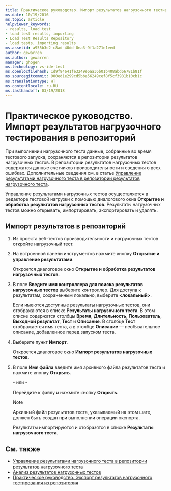 ```yaml
---
title: Практическое руководство. Импорт результатов нагрузочного тестирования в репозиторий в Visual Studio | Документы Майкрософт
ms.date: 10/19/2016
ms.topic: article
helpviewer_keywords:
- results, load test
- load test results, importing
- Load Test Results Repository
- load tests, importing results
ms.assetid: a955b3d2-c8ad-40dd-8ea3-9f1a271e1eed
author: gewarren
ms.author: gewarren
manager: ghogen
ms.technology: vs-ide-test
ms.openlocfilehash: 1d9f94641fe3249e6aa36b01b408abd66781b81f
ms.sourcegitcommit: 900ed1e299cd5bba56249cef8f5cf3981b10cb1c
ms.translationtype: HT
ms.contentlocale: ru-RU
ms.lasthandoff: 03/19/2018
---
```

# <a name="how-to-import-load-test-results-into-a-repository"></a>Практическое руководство. Импорт результатов нагрузочного тестирования в репозиторий

При выполнении нагрузочного теста данные, собранные во время тестового запуска, сохраняются в репозитории результатов нагрузочных тестов. В репозитории результатов нагрузочных тестов содержатся данные счетчиков производительности и сведения о всех ошибках. Дополнительные сведения см. в статье [Управление результатами нагрузочного теста в репозитории результатов нагрузочного теста](../test/manage-load-test-results-in-the-load-test-results-repository.md).

 Управление результатами нагрузочных тестов осуществляется в редакторе тестовой нагрузки с помощью диалогового окна **Открытие и обработка результатов нагрузочных тестов**. Результаты нагрузочных тестов можно открывать, импортировать, экспортировать и удалять.

## <a name="to-import-results-into-a-repository"></a>Импорт результатов в репозиторий

1.  Из проекта веб-тестов производительности и нагрузочных тестов откройте нагрузочный тест.

2.  На встроенной панели инструментов нажмите кнопку **Открытие и управление результатами**.

     Откроется диалоговое окно **Открытие и обработка результатов нагрузочных тестов**.

3.  В поле **Введите имя контроллера для поиска результатов нагрузочных тестов** выберите контроллер. Для доступа к результатам, сохраненным локально, выберите **\<локальный>**.

     Если имеются доступные результаты нагрузочных тестов, они отображаются в списке **Результаты нагрузочного теста**. В этом списке содержатся столбцы **Время**, **Длительность**, **Пользователь**, **Выходной результат**, **Тест** и **Описание**. В столбце **Тест** отображается имя теста, а в столбце **Описание** — необязательное описание, добавленное перед запуском теста.

4.  Выберите пункт **Импорт**.

     Откроется диалоговое окно **Импорт результатов нагрузочных тестов**.

5.  В поле **Имя файла** введите имя архивного файла результатов теста и нажмите кнопку **Открыть**.

     \- или -

     Перейдите к файлу и нажмите кнопку **Открыть**.

    > [!NOTE]
    > Архивный файл результатов теста, указываемый на этом шаге, должен быть создан при выполнении операции экспорта.

     Результаты импортируются и отобразятся в списке **Результаты нагрузочного теста**.

## <a name="see-also"></a>См. также

- [Управление результатами нагрузочного теста в репозитории результатов нагрузочного теста](../test/manage-load-test-results-in-the-load-test-results-repository.md)
- [Анализ результатов нагрузочных тестов](../test/analyze-load-test-results-using-the-load-test-analyzer.md)
- [Практическое руководство. Экспорт результатов нагрузочного тестирования из репозитория](../test/how-to-export-load-test-results-from-a-repository.md)